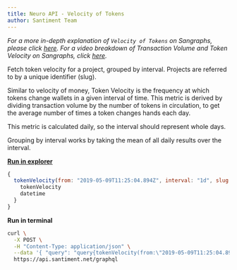 ```yaml
---
title: Neuro API - Velocity of Tokens
author: Santiment Team
---
```


*For a more in-depth explanation of `Velocity of Tokens` on Sangraphs,
please click*
[*here*](https://community.santiment.net/t/token-velocity-metric/412/2)*.
For a video breakdown of Transaction Volume and Token Velocity on
Sangraphs, click*
[*here*](https://drive.google.com/open?id=1fAgF96dCsl0RLosL8Fj1p-W0NXBR5onh)*.*

Fetch token velocity for a project, grouped by interval. Projects are
referred to by a unique identifier (slug).

Similar to velocity of money, Token Velocity is the frequency at which
tokens change wallets in a given interval of time. This metric is
derived by dividing transaction volume by the number of tokens in
circulation, to get the average number of times a token changes hands
each day.

This metric is calculated daily, so the interval should represent whole
days.

Grouping by interval works by taking the mean of all daily results over
the interval.

[**Run in
explorer**](https://api.santiment.net/graphiql?query=%7B%0A%20%20tokenVelocity(from%3A%20%222019-05-09T11%3A25%3A04.894Z%22%2C%20interval%3A%20%221d%22%2C%20slug%3A%20%22ethereum%22%2C%20to%3A%20%222019-06-23T11%3A25%3A04.894Z%22)%20%7B%0A%20%20%20%20tokenVelocity%0A%20%20%20%20datetime%0A%20%20%7D%0A%7D%0A&variables=)

```js
{
  tokenVelocity(from: "2019-05-09T11:25:04.894Z", interval: "1d", slug: "ethereum", to: "2019-06-23T11:25:04.894Z") {
    tokenVelocity
    datetime
  }
}
```

**Run in terminal**

```sh
curl \
  -X POST \
  -H "Content-Type: application/json" \
  --data '{ "query": "query{tokenVelocity(from:\"2019-05-09T11:25:04.894Z\",interval:\"1d\",slug:\"ethereum\",to:\"2019-06-23T11:25:04.894Z\"){tokenVelocity,datetime}}" }' \
  https://api.santiment.net/graphql
```
